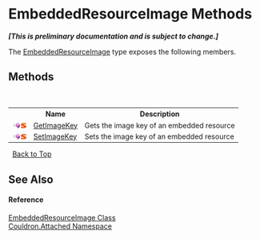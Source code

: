 # EmbeddedResourceImage Methods
 _**\[This is preliminary documentation and is subject to change.\]**_

The <a href="T_Couldron_Attached_EmbeddedResourceImage">EmbeddedResourceImage</a> type exposes the following members.


## Methods
&nbsp;<table><tr><th></th><th>Name</th><th>Description</th></tr><tr><td>![Public method](media/pubmethod.gif "Public method")![Static member](media/static.gif "Static member")</td><td><a href="M_Couldron_Attached_EmbeddedResourceImage_GetImageKey">GetImageKey</a></td><td>
Gets the image key of an embedded resource</td></tr><tr><td>![Public method](media/pubmethod.gif "Public method")![Static member](media/static.gif "Static member")</td><td><a href="M_Couldron_Attached_EmbeddedResourceImage_SetImageKey">SetImageKey</a></td><td>
Sets the image key of an embedded resource</td></tr></table>&nbsp;
<a href="#embeddedresourceimage-methods">Back to Top</a>

## See Also


#### Reference
<a href="T_Couldron_Attached_EmbeddedResourceImage">EmbeddedResourceImage Class</a><br /><a href="N_Couldron_Attached">Couldron.Attached Namespace</a><br />